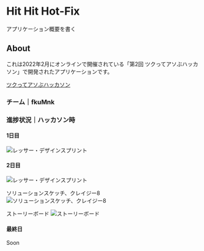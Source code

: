 # Hit Hit Hot-Fix

アプリケーション概要を書く

## About

これは2022年2月にオンラインで開催されている「第2回 ツクってアソぶハッカソン」で開発されたアプリケーションです。

[ツクってアソぶハッカソン](https://tsukuaso.com/)

### チーム｜fkuMnk

### 進捗状況｜ハッカソン時

#### 1日目

![レッサー・デザインスプリント](https://pbs.twimg.com/media/FLzpepVacAERT4o?format=jpg&name=large)

#### 2日目

![レッサー・デザインスプリント](https://lh3.googleusercontent.com/ejmUZ1_oA5juwVc8UienwPD50foUat87IW0aoZwSkkJlhqTW42JqliLGk-ATLX7K-w_W93tmYxe-gkLzifV6GCHbOA5z1xQndM_Xg7uiAjZoTR2SrQi722rDpiozF-gS05JxwnfndvXF_pGoxuy2K-bVB_GBAIcevoCdPi3ZXbVhat-btX11Q4yCu2VzLHArHzUZsiaB6WZziDfhuTOV27u5bd-57W3va68AdGsb9hif8INfCv9EshBazSzJtgm0dbHWllrhl3x7us0fy4R1_d5c_-HHqKHTsO392YlUmR2ecY6yJh-8V0VN0XJeaklq1nAeyyA1YCW_SbYE6u2Kp1CnctC2537kkL7Ax_1hNgbSng2OtYbHJhdqNBxbZlIPsr-hTZNhKKfhvN95XLasmk8qT133V0oa7LhH59CSHuMuOfUn8cEFXrhYSRqFJzQG4GWlhkbGOfVMdwniaBgt0KKEVimNx28C7qfdTmDWDMSbtE_rmf889dgHf4TQpqJXS_OGxsnbt9-kXMRcMsQIz429vx6yuKKcyK_AV01zG94hSXcH9_rcdCpfKPRA-qE7syNsl8-6EhbzOJxrvt_YBNGeAJhtEYg8fGI1M7WDA-KPo-tH7cB5uV48k2b3LADPqfaeRYYkCBoWQe4TExXTZXZE0QgmG6s3jVHzuoBmXStIZbcEaK3OTfPnuXH4BYYLbsWYEbHWBs_uIixQ_9qfH8WyTA=w632-h678-no?authuser=0)

ソリューションスケッチ、クレイジー8
![ソリューションスケッチ、クレイジー8](https://lh3.googleusercontent.com/hj76XRrluuRJkbYamgluOwbb3AFFpIZnBNvtHjZzLGcYPAY2H4TacPF2VdI1_Kf5dnB7XP5G1NwEHp21Sw9DcsI-2Cqq5n3Hh2QV7n5I4e3-W7gS5MRpMzdp3sUJoeH5hfSoyQSRIvbq8JIZTR3yusZYsE6BJ7y2rDxn-T6WEEzn6A1SMggJBYBGmNDoWrThSOQYsnF5vyk5EhZu7_WFRyTKm9yMOvBCcyD15Qi2uOtU21iKP1FVNf-Huyll3KTUd9A9OdrHJbu0yh_ZvvrxTtPJgeahOdc4w7bltkb2hj4y4PAOzoqfYZKUYj6CI53I6KKXcoZssIY-D7SF1n_0PEJzWhilO2ZMkP__iCy_BmOXyqnpctASqZeQduk1xBy4vGscIh_mzfi4FQ9yUNIGtaYHQgaz36g8UQCeSzrFhFWqWrE8D9Qx86xSycWDbGVysEuS584O8eMLeNMkgudWE-cw2shKdcee9O7_i65c4i3Ww77jRY9zCnPsnusOCrTM0yQ-QcBaP60_LE3tkCr_EA_YGnNSKTbiuPLvRWOWiStSP-XSyBBF_g1sRCqVg5e9IrFBF4KtTsj-k_dkvrpZgVGB8r5E3BDaUYL2ZmaQT1EvLyD0aoNWadYxIm33ctiQ5KXu1lyKJyeQs8sO226QKGsbCyimxZl9M5IFmqgt1rehtnTsYfVMDSXTAfZabn85l8Pzl5KIMQUaQRt-vgyUJakL1g=w920-h654-no?authuser=0)

ストーリーボード ![ストーリーボード](https://lh3.googleusercontent.com/q_OkVyeqaBcg7Vj4Ty_IgSKButy0tRhzuovQxRXm2OjT_k99YnStUtC4xws6iYtnQWLHMVWzFKlYxLjW2bcfRxzvScwkFBF9GpoFjWrjN8c1rf8gJ4NW70kHFDdMzOVkjm4uzh2QK_p_dGVG1KeNQCG2LPtsP5IJcUnd3c11jxsjR1vTLLXdNq7Y8RsCJFLXwlSdCzZoAtMnlQcAdqR6bdpTAyDIeV_3obKxMoLWwsl06nkaEz90j9ssi0LvyIYieFlJo1bbipZds9IF65WUhjkzlMhUv88-wP_rIqhKVRwiIPlcGMGCXl4A5HrSYcbffL6qGc1c4grZn2pDTD5f6GbN9Er0pSUbhp_XkxAif_jKFGsvonJGaFhjHfaFI2Hmeee2XY10SAyGkNwWys9wfLwGiybqSZXbdj-hjEsT9mmWtvgXiuzfk-MKiqE-hqg77bRALE-T8Y9DbtzwkftS690t804sOy7Y3cGpF0Sn9O37GJp9VebWVWAKh9QpRZSfSdK8YZg1sIRh2maPlV_IsWXPYgloCdoIm3JwFo-23UpfT7DrfWgL52lIuzOU0FAKwUl06hcrfIUInLg_mTbWJ2cZq3AwiW-aSUWbDz_ADbf6WBc-6OzKZG84hRRiUMrL7Q04qEe7XrBX9ny7f0W-AqngUbJPqtQPhTXmxdNUQ6jtsuGyOS2wnI8AdjjgrVisWPYq4iXgJM6H4CI5jreXosUP8A=w920-h661-no?authuser=0)

#### 最終日

Soon
